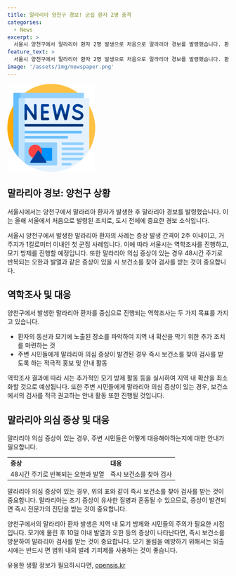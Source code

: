 ```yaml
---
title: 말라리아 양천구 경보! 군집 환자 2명 충격
categories:
  - News
excerpt: >
  서울시 양천구에서 말라리아 환자 2명 발생으로 처음으로 말라리아 경보를 발령했습니다. 환자들의 증상 발생 간격과 거주지 근접성으로 첫 군집 사례로 분류되며, 서울시는 역학조사와 모기 방제를 실시할 예정입니다. 말라리아 의심 증상이 있는 경우 보건소에서 48시간 주기로 검사 가능합니다.
feature_text: >
  서울시 양천구에서 말라리아 환자 2명 발생으로 처음으로 말라리아 경보를 발령했습니다. 환자들의 증상 발생 간격과 거주지 근접성으로 첫 군집 사례로 분류되며, 서울시는 역학조사와 모기 방제를 실시할 예정입니다. 말라리아 의심 증상이 있는 경우 보건소에서 48시간 주기로 검사 가능합니다.
image: '/assets/img/newspaper.png'
---
```


<p><img src="/assets/img/newspaper.png" alt="kimp 속보" /></p>

<h2>말라리아 경보: 양천구 상황</h2>

<p>서울시에서는 양천구에서 말라리아 환자가 발생한 후 말라리아 경보를 발령했습니다. 이는 올해 서울에서 처음으로 발령된 조치로, 도시 전체에 중요한 경보 소식입니다.</p>

<p data-ke-size="size16">서울시 양천구에서 발생한 말라리아 환자의 사례는 증상 발생 간격이 2주 이내이고, 거주지가 1킬로미터 이내인 첫 군집 사례입니다. 이에 따라 서울시는 역학조사를 진행하고, 모기 방제를 진행할 예정입니다. 또한 말라리아 의심 증상이 있는 경우 48시간 주기로 반복되는 오한과 발열과 같은 증상이 있을 시 보건소를 찾아 검사를 받는 것이 중요합니다.</p>

<h2 data-ke-size="size26">역학조사 및 대응</h2>

<p>양천구에서 발생한 말라리아 환자를 중심으로 진행되는 역학조사는 두 가지 목표를 가지고 있습니다.</p>

<ul>
  <li>환자의 동선과 모기에 노출된 장소를 파악하여 지역 내 확산을 막기 위한 추가 조치를 마련하는 것</li>
  <li>주변 시민들에게 말라리아 의심 증상이 발견된 경우 즉시 보건소를 찾아 검사를 받도록 하는 적극적 홍보 및 안내 활동</li>
</ul>

<p data-ke-size="size16">역학조사 결과에 따라 시는 추가적인 모기 방제 활동 등을 실시하여 지역 내 확산을 최소화할 것으로 예상됩니다. 또한 주변 시민들에게 말라리아 의심 증상이 있는 경우, 보건소에서의 검사를 적극 권고하는 안내 활동 또한 진행될 것입니다.</p>

<h2 data-ke-size="size26">말라리아 의심 증상 및 대응</h2>

<p>말라리아 의심 증상이 있는 경우, 주변 시민들은 어떻게 대응해아하는지에 대한 안내가 필요합니다.</p>

<table>
  <tr>
    <td><b>증상</b></td>
    <td><b>대응</b></td>
  </tr>
  <tr>
    <td style="text-align: center; height: 17px;">48시간 주기로 반복되는 오한과 발열</td>
    <td style="text-align: center; height: 17px;">즉시 보건소를 찾아 검사</td>
  </tr>
</table>

<p data-ke-size="size16">말라리아 의심 증상이 있는 경우, 위의 표와 같이 즉시 보건소를 찾아 검사를 받는 것이 중요합니다. 말라리아는 초기 증상이 유사한 질병과 혼동될 수 있으므로, 증상이 발견되면 즉시 전문가의 진단을 받는 것이 중요합니다.</p>

<p>양천구에서의 말라리아 환자 발생은 지역 내 모기 방제와 시민들의 주의가 필요한 시점입니다. 모기에 물린 후 10일 이내 발열과 오한 등의 증상이 나타난다면, 즉시 보건소를 방문하여 말라리아 검사를 받는 것이 중요합니다. 모기 물림을 예방하기 위해서는 외출 시에는 반드시 면 범위 내의 벌레 기피제를 사용하는 것이 좋습니다.</p>
유용한 생활 정보가 필요하시다면, <a href="https://opensis.kr" rel="dofollow">opensis.kr</a>


